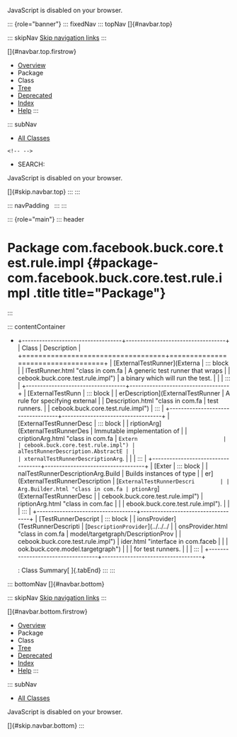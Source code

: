<div>

JavaScript is disabled on your browser.

</div>

::: {role="banner"}
::: fixedNav
::: topNav
[]{#navbar.top}

::: skipNav
[Skip navigation links](#skip.navbar.top "Skip navigation links")
:::

[]{#navbar.top.firstrow}

-   [Overview](../../../../../../../index.html)
-   Package
-   Class
-   [Tree](package-tree.html)
-   [Deprecated](../../../../../../../deprecated-list.html)
-   [Index](../../../../../../../index-all.html)
-   [Help](../../../../../../../help-doc.html)
:::

::: subNav
-   [All Classes](../../../../../../../allclasses.html)

```{=html}
<!-- -->
```
-   SEARCH:

<div>

<div>

JavaScript is disabled on your browser.

</div>

</div>

[]{#skip.navbar.top}
:::
:::

::: navPadding
 
:::
:::

::: {role="main"}
::: header
# Package com.facebook.buck.core.test.rule.impl {#package-com.facebook.buck.core.test.rule.impl .title title="Package"}
:::

::: contentContainer
-   +-----------------------------------+-----------------------------------+
    | Class                             | Description                       |
    +===================================+===================================+
    | [ExternalTestRunner](Externa      | ::: block                         |
    | lTestRunner.html "class in com.fa | A generic test runner that wraps  |
    | cebook.buck.core.test.rule.impl") | a binary which will run the test. |
    |                                   | :::                               |
    +-----------------------------------+-----------------------------------+
    | [ExternalTestRunn                 | ::: block                         |
    | erDescription](ExternalTestRunner | A rule for specifying external    |
    | Description.html "class in com.fa | test runners.                     |
    | cebook.buck.core.test.rule.impl") | :::                               |
    +-----------------------------------+-----------------------------------+
    | [ExternalTestRunnerDesc           | ::: block                         |
    | riptionArg](ExternalTestRunnerDes | Immutable implementation of       |
    | criptionArg.html "class in com.fa | `Extern                           |
    | cebook.buck.core.test.rule.impl") | alTestRunnerDescription.AbstractE |
    |                                   | xternalTestRunnerDescriptionArg`. |
    |                                   | :::                               |
    +-----------------------------------+-----------------------------------+
    | [Exter                            | ::: block                         |
    | nalTestRunnerDescriptionArg.Build | Builds instances of type          |
    | er](ExternalTestRunnerDescription | [`ExternalTestRunnerDescri        |
    | Arg.Builder.html "class in com.fa | ptionArg`](ExternalTestRunnerDesc |
    | cebook.buck.core.test.rule.impl") | riptionArg.html "class in com.fac |
    |                                   | ebook.buck.core.test.rule.impl"). |
    |                                   | :::                               |
    +-----------------------------------+-----------------------------------+
    | [TestRunnerDescript               | ::: block                         |
    | ionsProvider](TestRunnerDescripti | [`DescriptionProvider`](../../../ |
    | onsProvider.html "class in com.fa | model/targetgraph/DescriptionProv |
    | cebook.buck.core.test.rule.impl") | ider.html "interface in com.faceb |
    |                                   | ook.buck.core.model.targetgraph") |
    |                                   | for test runners.                 |
    |                                   | :::                               |
    +-----------------------------------+-----------------------------------+

    : Class Summary[ ]{.tabEnd}
:::
:::

::: bottomNav
[]{#navbar.bottom}

::: skipNav
[Skip navigation links](#skip.navbar.bottom "Skip navigation links")
:::

[]{#navbar.bottom.firstrow}

-   [Overview](../../../../../../../index.html)
-   Package
-   Class
-   [Tree](package-tree.html)
-   [Deprecated](../../../../../../../deprecated-list.html)
-   [Index](../../../../../../../index-all.html)
-   [Help](../../../../../../../help-doc.html)
:::

::: subNav
-   [All Classes](../../../../../../../allclasses.html)

<div>

<div>

JavaScript is disabled on your browser.

</div>

</div>

[]{#skip.navbar.bottom}
:::
